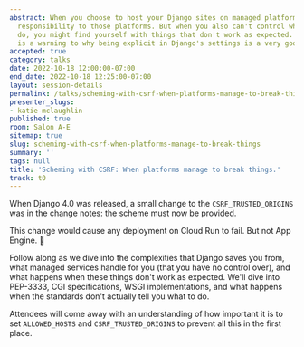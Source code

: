 ```yaml
---
abstract: When you choose to host your Django sites on managed platforms, you delegate
  responsibility to those platforms. But when you also can't control what those platforms
  do, you might find yourself with things that don't work as expected. What follows
  is a warning to why being explicit in Django's settings is a very good idea.
accepted: true
category: talks
date: 2022-10-18 12:00:00-07:00
end_date: 2022-10-18 12:25:00-07:00
layout: session-details
permalink: /talks/scheming-with-csrf-when-platforms-manage-to-break-things/
presenter_slugs:
- katie-mclaughlin
published: true
room: Salon A-E
sitemap: true
slug: scheming-with-csrf-when-platforms-manage-to-break-things
summary: ''
tags: null
title: 'Scheming with CSRF: When platforms manage to break things.'
track: t0
---
```


When Django 4.0 was released, a small change to the `CSRF_TRUSTED_ORIGINS` was in the change notes: the scheme must now be provided. 

This change would cause any deployment on Cloud Run to fail. But not App Engine. 🤔

Follow along as we dive into the complexities that Django saves you from, what managed services handle for you (that you have no control over), and what happens when these things don't work as expected. We'll dive into PEP-3333, CGI specifications, WSGI implementations, and what happens when the standards don't actually tell you what to do. 

Attendees will come away with an understanding of how important it is to set `ALLOWED_HOSTS` and `CSRF_TRUSTED_ORIGINS` to prevent all this in the first place.
